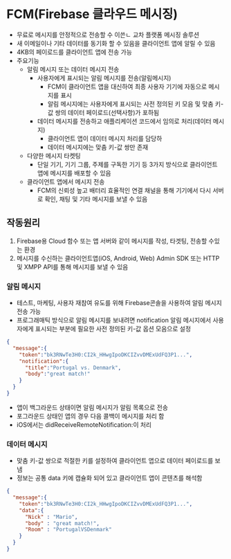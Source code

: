 # FCM(Firebase 클라우드 메시징)

- 무료로 메시지를 안정적으로 전송할 수 이쓴ㄴ 교차 플랫폼 메시징 솔루션
- 새 이메일이나 기타 데이터를 동기화 할 수 있음을 클라이언트 앱에 알릴 수 있음
- 4KB의 페이로드를 클라이언트 앱에 전송 가능
- 주요기능
  - 알림 메시지 또는 데이터 메시지 전송
    - 사용자에게 표시되는 알림 메시지를 전송(알림메시지)
      - FCM이 클라이언트 앱을 대신하여 최종 사용자 기기에 자동으로 메시지를 표시
      - 알림 메시지에는 사용자에게 표시되는 사전 정의된 키 모음 및 맞춤 키-값 쌍의 데이터 페이로드(선택사항)가 포하됨
    - 데이터 메시지를 전송하고 애플리케이션 코드에서 임의로 처리(데이터 메시지)
      - 클라이언트 앱이 데이터 메시지 처리를 담당하
      - 데이터 메시지에는 맞춤 키-값 쌍만 존재
  - 다양한 메시지 타켓팅
    - 단일 기기, 기기 그룹, 주제를 구독한 기기 등 3가지 방식으로 클라이언트 앱에 메시지를 배포할 수 있음
  - 클라이언트 앱에서 메시지 전송
    - FCM의 신뢰성 높고 배터리 효율적인 연결 채널을 통해 기기에서 다시 서버로 확인, 채팅 및 기타 메시지를 보낼 수 있음

## 작동원리

1. Firebase용 Cloud 함수 또는 앱 서버와 같이 메시지를 작성, 타겟팅, 전송할 수있는 환경
2. 메시지를 수신하는 클라이언트앱(iOS, Android, Web)
   Admin SDK 또는 HTTP 및 XMPP API를 통해 메시지를 보낼 수 있음



### 알림 메시지

- 테스트, 마케팅, 사용자 재참여 유도를 위해 Firebase콘솔을 사용하여 알림 메시지전송 가능
- 프로그래매틱 방식으로 알림 메시지를 보내려면 notification 알림 메시지에서 사용자에게 표시되는 부분에 필요한 사전 정의된 키-값 옵션 모음으로 설정

```json
{
  "message":{
    "token":"bk3RNwTe3H0:CI2k_HHwgIpoDKCIZvvDMExUdFQ3P1...",
    "notification":{
      "title":"Portugal vs. Denmark",
      "body":"great match!"
    }
  }
}
```

- 앱이 백그라운드 상태이면 알림 메시지가 알림 목록으로 전송
- 포그라운드 상태인 앱의 경우 다음 콜백이 메시지를 처리 함
- iOS에서는 didReceiveRemoteNotification:이 처리

### 데이터 메시지

- 맞춤 키-값 쌍으로 적절한 키를 설정하여 클라이언트 앱으로 데이터 페이로드를 보냄
- 정보는 공통 data 키에 캡슐화 되어 있고 클라이언트 앱이 콘텐츠를 해석함

```json
{
  "message":{
    "token":"bk3RNwTe3H0:CI2k_HHwgIpoDKCIZvvDMExUdFQ3P1...",
    "data":{
      "Nick" : "Mario",
      "body" : "great match!",
      "Room" : "PortugalVSDenmark"
    }
  }
}
```
